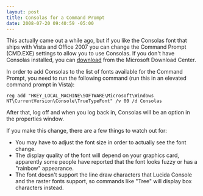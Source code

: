 ```yaml
---
layout: post
title: Consolas for a Command Prompt
date: 2008-07-20 09:40:59 -05:00
---
```


This actually came out a while ago, but if you like the Consolas font that ships with Vista and Office 2007 you can change the Command Prompt (CMD.EXE) settings to allow you to use Consolas. If you don't have Consolas installed, you can [download](http://www.microsoft.com/downloads/details.aspx?familyid=22e69ae4-7e40-4807-8a86-b3d36fab68d3&displaylang=en) from the Microsoft Download Center.

In order to add Consolas to the list of fonts available for the Command Prompt, you need to run the following command (run this in an elevated command prompt in Vista):
 
```
reg add "HKEY_LOCAL_MACHINE\SOFTWARE\Microsoft\Windows NT\CurrentVersion\Console\TrueTypeFont" /v 00 /d Consolas
```


After that, log off and when you log back in, Consolas will be an option in the properties window. 

If you make this change, there are a few things to watch out for:

*   You may have to adjust the font size in order to actually see the font change.
*   The display quality of the font will depend on your graphics card, apparently some people have reported that the font looks fuzzy or has a "rainbow" appearance.
*   The font doesn't support the line draw characters that Lucida Console and the raster fonts support, so commands like "Tree" will display box characters instead.
